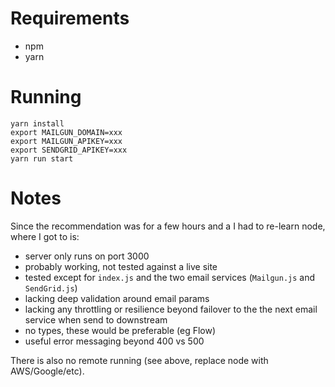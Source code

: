 # Requirements

* npm
* yarn

# Running

```
yarn install
export MAILGUN_DOMAIN=xxx 
export MAILGUN_APIKEY=xxx
export SENDGRID_APIKEY=xxx 
yarn run start
```

# Notes

Since the recommendation was for a few hours and a I had to re-learn node,
where I got to is:
* server only runs on port 3000
* probably working, not tested against a live site
* tested except for `index.js` and the two email services 
  (`Mailgun.js` and `SendGrid.js`)
* lacking deep validation around email params
* lacking any throttling or resilience beyond failover to the the
  next email service when send to downstream
* no types, these would be preferable (eg Flow) 
* useful error messaging beyond 400 vs 500

There is also no remote running (see above, replace node with AWS/Google/etc).